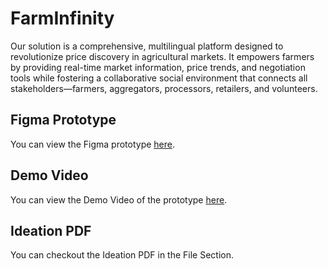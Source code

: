 # FarmInfinity

Our solution is a comprehensive, multilingual platform designed to revolutionize price discovery in agricultural markets. It empowers farmers by providing real-time market information, price trends, and negotiation tools while fostering a collaborative social environment that connects all stakeholders—farmers, aggregators, processors, retailers, and volunteers.

## Figma Prototype

You can view the Figma prototype [here](https://www.figma.com/proto/O4kopATF64NZ2GOD0WV4KL/FarmInfinity?node-id=0-1&t=zDwOp4Et274izjgc-1).

## Demo Video 

You can view the Demo Video of the prototype  [here]().

## Ideation PDF

You can checkout the Ideation PDF in the File Section.
